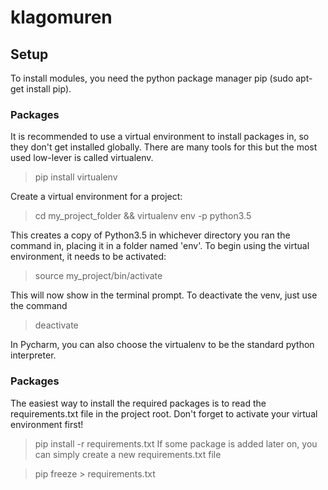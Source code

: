 # klagomuren

## Setup
To install modules, you need the python package manager pip (sudo apt-get install pip). 

### Packages
It is recommended to use a virtual environment to install packages in, so they don't get installed globally. There are many tools for this but the most used low-lever is called virtualenv.

> pip install virtualenv

Create a virtual environment for a project:

> cd my_project_folder && virtualenv env -p python3.5

This creates a copy of Python3.5 in whichever directory you ran the command in, placing it in a folder named 'env'. To begin using the virtual environment, it needs to be activated:

> source my_project/bin/activate

This will now show in the terminal prompt. To deactivate the venv, just use the command

> deactivate

In Pycharm, you can also choose the virtualenv to be the standard python interpreter.

### Packages
The easiest way to install the required packages is to read the requirements.txt file in the project root. Don't forget to activate your virtual environment first!

> pip install -r requirements.txt
If some package is added later on, you can simply create a new requirements.txt file

> pip freeze > requirements.txt
